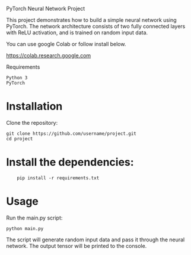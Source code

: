 PyTorch Neural Network Project

This project demonstrates how to build a simple neural network using PyTorch. The network architecture consists of two fully connected layers with ReLU activation, and is trained on random input data.

You can use google Colab or follow install below.

https://colab.research.google.com

Requirements

    Python 3
    PyTorch

# Installation
Clone the repository:
```
git clone https://github.com/username/project.git
cd project
```
# Install the dependencies:
```
    pip install -r requirements.txt
```
# Usage
Run the main.py script:
```
python main.py
```
The script will generate random input data and pass it through the neural network. The output tensor will be printed to the console.
